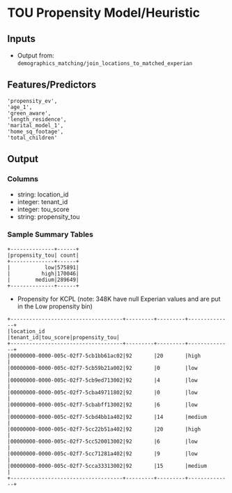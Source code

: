 # TOU Propensity Model/Heuristic

## Inputs
- Output from: `demographics_matching/join_locations_to_matched_experian`

## Features/Predictors
```
'propensity_ev',
'age_1',
'green_aware',
'length_residence',
'marital_model_1',
'home_sq_footage',
'total_children'
```

## Output

### Columns
- string: location_id
- integer: tenant_id
- integer: tou_score
- string: propensity_tou


### Sample Summary Tables
```
+--------------+------+
|propensity_tou| count|
+--------------+------+
|           low|575891|
|          high|170046|
|        medium|289649|
+--------------+------+
```
- Propensity for KCPL (note: 348K have null Experian values and are put in the Low propensity bin)

```
+------------------------------------+---------+---------+--------------+
|location_id                         |tenant_id|tou_score|propensity_tou|
+------------------------------------+---------+---------+--------------+
|00000000-0000-005c-02f7-5cb1bb61ac02|92       |20       |high          |
|00000000-0000-005c-02f7-5cb59b21a002|92       |0        |low           |
|00000000-0000-005c-02f7-5cb9ed713002|92       |4        |low           |
|00000000-0000-005c-02f7-5cba49711802|92       |0        |low           |
|00000000-0000-005c-02f7-5cbabff13002|92       |6        |low           |
|00000000-0000-005c-02f7-5cbd4bb1a402|92       |14       |medium        |
|00000000-0000-005c-02f7-5cc22b51a402|92       |20       |high          |
|00000000-0000-005c-02f7-5cc520013002|92       |6        |low           |
|00000000-0000-005c-02f7-5cc71281a402|92       |9        |low           |
|00000000-0000-005c-02f7-5cca33313002|92       |15       |medium        |
+------------------------------------+---------+---------+--------------+
```


